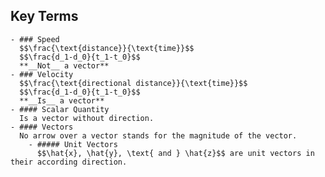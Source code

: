 ## Key Terms
	- ### Speed
	  $$\frac{\text{distance}}{\text{time}}$$
	  $$\frac{d_1-d_0}{t_1-t_0}$$
	  **__Not__ a vector**
	- ### Velocity
	  $$\frac{\text{directional distance}}{\text{time}}$$
	  $$\frac{d_1-d_0}{t_1-t_0}$$
	  **__Is__ a vector**
	- #### Scalar Quantity
	  Is a vector without direction.
	- #### Vectors
	  No arrow over a vector stands for the magnitude of the vector.
		- ##### Unit Vectors
		  $$\hat{x}, \hat{y}, \text{ and } \hat{z}$$ are unit vectors in their according direction.